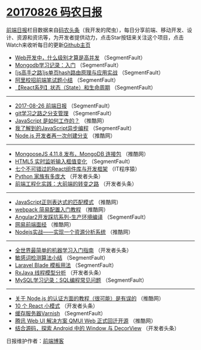 # [20170826 码农日报](http://hao.caibaojian.com/date/2017/08/26)

[前端日报](http://caibaojian.com/c/news)栏目数据来自[码农头条](http://hao.caibaojian.com/)（我开发的爬虫），每日分享前端、移动开发、设计、资源和资讯等，为开发者提供动力，点击Star按钮来关注这个项目，点击Watch来收听每日的更新[Github主页](https://github.com/kujian/frontendDaily)
* [Web开发中，什么级别才算是高并发](http://hao.caibaojian.com/49213.html) （SegmentFault）
* [Mongodb学习记录：入门](http://hao.caibaojian.com/49219.html) （SegmentFault）
* [[js高手之路]js单页hash路由原理与应用实战](http://hao.caibaojian.com/49223.html) （SegmentFault）
* [阿里校招前端笔试题小结](http://hao.caibaojian.com/49215.html) （SegmentFault）
* [【React系列】状态（State）和生命周期](http://hao.caibaojian.com/49226.html) （SegmentFault）

***
* [2017-08-26 前端日报](http://hao.caibaojian.com/49260.html) （SegmentFault）
* [git学习之路之分支管理](http://hao.caibaojian.com/49217.html) （SegmentFault）
* [JavaScript 是如何工作的？](http://hao.caibaojian.com/49188.html) （推酷网）
* [我了解到的JavaScript异步编程](http://hao.caibaojian.com/49218.html) （SegmentFault）
* [Node.js 开发者再一次创建分支](http://hao.caibaojian.com/49189.html) （推酷网）

***
* [MongooseJS 4.11.8 发布，MongoDB 连接包](http://hao.caibaojian.com/49190.html) （推酷网）
* [HTML5 实时监听输入框值变化](http://hao.caibaojian.com/49253.html) （SegmentFault）
* [七个不可错过的React组件库与开发框架](http://hao.caibaojian.com/49293.html) （IT程序猿）
* [Python 家族有多庞大](http://hao.caibaojian.com/49234.html) （开发者头条）
* [前端工程化实践：大前端的转变之路](http://hao.caibaojian.com/49245.html) （开发者头条）

***
* [JavaScript正则表达式的匹配模式](http://hao.caibaojian.com/49185.html) （推酷网）
* [webpack 简易配置入门教程](http://hao.caibaojian.com/49187.html) （推酷网）
* [Angular2开发踩坑系列-生产环境编译](http://hao.caibaojian.com/49250.html) （SegmentFault）
* [网易前端面经](http://hao.caibaojian.com/49191.html) （推酷网）
* [Nodejs实战——实现一个资源分析系统](http://hao.caibaojian.com/49180.html) （推酷网）

***
* [全世界最简单的机器学习入门指南](http://hao.caibaojian.com/49232.html) （开发者头条）
* [敏感词检测算法小结](http://hao.caibaojian.com/49222.html) （SegmentFault）
* [Laravel Blade 模板用法](http://hao.caibaojian.com/49255.html) （SegmentFault）
* [RxJava 线程模型分析](http://hao.caibaojian.com/49244.html) （开发者头条）
* [MySQL学习记录：SQL编程常见问题](http://hao.caibaojian.com/49224.html) （SegmentFault）

***
* [关于 Node.js 的认证方面的教程（很可能）是有误的](http://hao.caibaojian.com/49183.html) （推酷网）
* [10 个 React 小模式](http://hao.caibaojian.com/49235.html) （开发者头条）
* [缓存服务器Varnish](http://hao.caibaojian.com/49246.html) （SegmentFault）
* [腾讯 Web UI 解决方案 QMUI Web 正式回迁开源](http://hao.caibaojian.com/49184.html) （推酷网）
* [结合源码，探索 Android 中的 Window 与 DecorView](http://hao.caibaojian.com/49236.html) （开发者头条）

日报维护作者：[前端博客](http://caibaojian.com/) 